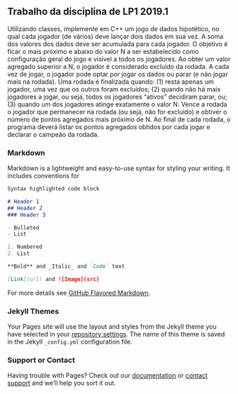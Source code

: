 ## Trabalho da disciplina de LP1 2019.1

Utilizando classes, implemente em C++ um jogo de dados hipotético, no qual cada
jogador (de vários) deve lançar dois dados em sua vez. A soma dos valores dos dados
deve ser acumulada para cada jogador. O objetivo é ficar o mais próximo e abaixo do
valor N a ser estabelecido como configuração geral do jogo e visível a todos os
jogadores. Ao obter um valor agregado superior a N, o jogador é considerado excluído
da rodada. A cada vez de jogar, o jogador pode optar por jogar os dados ou parar (e
não jogar mais na rodada). Uma rodada é finalizada quando: (1) resta apenas um
jogador, uma vez que os outros foram excluídos; (2) quando não há mais jogadores a
jogar, ou seja, todos os jogadores “ativos” decidiram parar, ou; (3) quando um dos
jogadores atinge exatamente o valor N. Vence a rodada o jogador que permanecer na
rodada (ou seja, não for excluído) e obtiver o número de pontos agregados mais
próximo de N. Ao final de cada rodada, o programa deverá listar os pontos agregados
obtidos por cada jogar e declarar o campeão da rodada.

### Markdown

Markdown is a lightweight and easy-to-use syntax for styling your writing. It includes conventions for

```markdown
Syntax highlighted code block

# Header 1
## Header 2
### Header 3

- Bulleted
- List

1. Numbered
2. List

**Bold** and _Italic_ and `Code` text

[Link](url) and ![Image](src)
```

For more details see [GitHub Flavored Markdown](https://guides.github.com/features/mastering-markdown/).

### Jekyll Themes

Your Pages site will use the layout and styles from the Jekyll theme you have selected in your [repository settings](https://github.com/yagobmarques/Blackjack/settings). The name of this theme is saved in the Jekyll `_config.yml` configuration file.

### Support or Contact

Having trouble with Pages? Check out our [documentation](https://help.github.com/categories/github-pages-basics/) or [contact support](https://github.com/contact) and we’ll help you sort it out.
